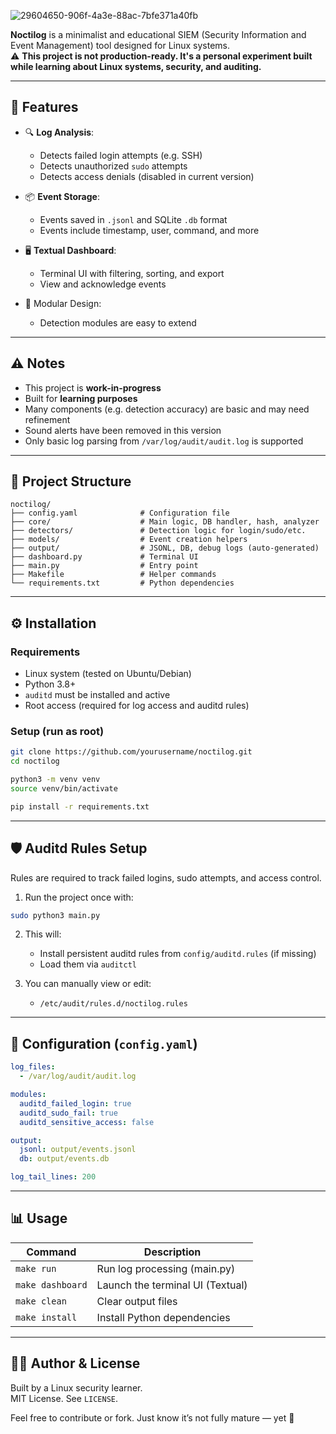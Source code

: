 ![29604650-906f-4a3e-88ac-7bfe371a40fb](https://github.com/user-attachments/assets/175b713e-cee9-44eb-b1e3-9fc991198548)

**Noctilog** is a minimalist and educational SIEM (Security Information and Event Management) tool designed for Linux systems.  
⚠️ **This project is not production-ready. It's a personal experiment built while learning about Linux systems, security, and auditing.**

---


## 🚀 Features

- 🔍 **Log Analysis**:
  - Detects failed login attempts (e.g. SSH)
  - Detects unauthorized `sudo` attempts
  - Detects access denials (disabled in current version)

- 📦 **Event Storage**:
  - Events saved in `.jsonl` and SQLite `.db` format
  - Events include timestamp, user, command, and more

- 🖥️ **Textual Dashboard**:
  - Terminal UI with filtering, sorting, and export
  - View and acknowledge events

- 🧱 Modular Design:
  - Detection modules are easy to extend

---

## ⚠️ Notes

- This project is **work-in-progress**
- Built for **learning purposes**
- Many components (e.g. detection accuracy) are basic and may need refinement
- Sound alerts have been removed in this version
- Only basic log parsing from `/var/log/audit/audit.log` is supported

---

## 📁 Project Structure

```
noctilog/
├── config.yaml              # Configuration file
├── core/                    # Main logic, DB handler, hash, analyzer
├── detectors/               # Detection logic for login/sudo/etc.
├── models/                  # Event creation helpers
├── output/                  # JSONL, DB, debug logs (auto-generated)
├── dashboard.py             # Terminal UI
├── main.py                  # Entry point
├── Makefile                 # Helper commands
└── requirements.txt         # Python dependencies
```

---

## ⚙️ Installation

### Requirements

- Linux system (tested on Ubuntu/Debian)
- Python 3.8+
- `auditd` must be installed and active
- Root access (required for log access and auditd rules)

### Setup (run as root)

```bash
git clone https://github.com/yourusername/noctilog.git
cd noctilog

python3 -m venv venv
source venv/bin/activate

pip install -r requirements.txt
```

---

## 🛡️ Auditd Rules Setup

Rules are required to track failed logins, sudo attempts, and access control.

1. Run the project once with:
```bash
sudo python3 main.py
```

2. This will:
   - Install persistent auditd rules from `config/auditd.rules` (if missing)
   - Load them via `auditctl`

3. You can manually view or edit:
   - `/etc/audit/rules.d/noctilog.rules`

---

## 🔧 Configuration (`config.yaml`)

```yaml
log_files:
  - /var/log/audit/audit.log

modules:
  auditd_failed_login: true
  auditd_sudo_fail: true
  auditd_sensitive_access: false

output:
  jsonl: output/events.jsonl
  db: output/events.db

log_tail_lines: 200
```

---

## 📊 Usage

| Command              | Description                              |
|----------------------|------------------------------------------|
| `make run`           | Run log processing (main.py)            |
| `make dashboard`     | Launch the terminal UI (Textual)        |
| `make clean`         | Clear output files                      |
| `make install`       | Install Python dependencies             |

---

## 👨‍💻 Author & License

Built by a Linux security learner.  
MIT License. See `LICENSE`.

Feel free to contribute or fork. Just know it’s not fully mature — yet 🙂
